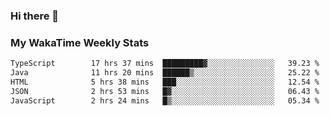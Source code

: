 ### Hi there 👋

<!--
**royschrauwen/royschrauwen** is a ✨ _special_ ✨ repository because its `README.md` (this file) appears on your GitHub profile.

Here are some ideas to get you started:

- 🔭 I’m currently working on ...
- 🌱 I’m currently learning ...
- 👯 I’m looking to collaborate on ...
- 🤔 I’m looking for help with ...
- 💬 Ask me about ...
- 📫 How to reach me: ...
- 😄 Pronouns: ...
- ⚡ Fun fact: ...
-->


### My WakaTime Weekly Stats
<!--START_SECTION:waka-->

```txt
TypeScript        17 hrs 37 mins  █████████▓░░░░░░░░░░░░░░░   39.23 %
Java              11 hrs 20 mins  ██████▒░░░░░░░░░░░░░░░░░░   25.22 %
HTML              5 hrs 38 mins   ███░░░░░░░░░░░░░░░░░░░░░░   12.54 %
JSON              2 hrs 53 mins   █▓░░░░░░░░░░░░░░░░░░░░░░░   06.43 %
JavaScript        2 hrs 24 mins   █▒░░░░░░░░░░░░░░░░░░░░░░░   05.34 %
```

<!--END_SECTION:waka-->

